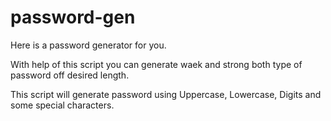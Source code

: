 # password-gen
Here is a password generator for you.

With help of this script you can generate waek and strong both type of password off desired length.

This script will generate password using Uppercase, Lowercase, Digits and some special characters.
